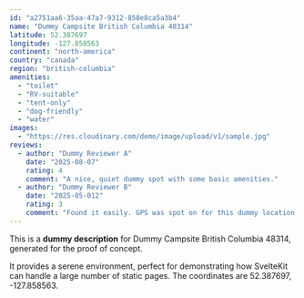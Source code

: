 ```yaml
---
id: "a2751aa6-35aa-47a7-9312-858e8ca5a3b4"
name: "Dummy Campsite British Columbia 48314"
latitude: 52.387697
longitude: -127.858563
continent: "north-america"
country: "canada"
region: "british-columbia"
amenities:
  - "toilet"
  - "RV-suitable"
  - "tent-only"
  - "dog-friendly"
  - "water"
images:
  - "https://res.cloudinary.com/demo/image/upload/v1/sample.jpg"
reviews:
  - author: "Dummy Reviewer A"
    date: "2025-08-07"
    rating: 4
    comment: "A nice, quiet dummy spot with some basic amenities."
  - author: "Dummy Reviewer B"
    date: "2025-05-012"
    rating: 3
    comment: "Found it easily. GPS was spot on for this dummy location."
---
```


This is a **dummy description** for Dummy Campsite British Columbia 48314, generated for the proof of concept.

It provides a serene environment, perfect for demonstrating how SvelteKit can handle a large number of static pages. The coordinates are 52.387697, -127.858563.
